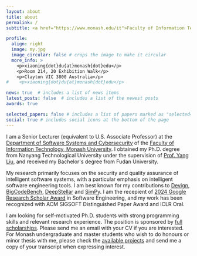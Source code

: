 ```yaml
---
layout: about
title: about
permalink: /
subtitle: <a href="https://www.monash.edu/it">Faculty of Information Technology, Monash University, Australia</a>

profile:
  align: right
  image: my.jpg
  image_circular: false # crops the image to make it circular
  more_info: > 
    <p>xiaoning{dot}du{at}monash{dot}edu</p>
    <p>Room 214, 20 Exhibition Walk</p>
    <p>Clayton VIC 3800 Australia</p>
#    <p>xiaoning{dot}du{at}monash{dot}edu</p>

news: true  # includes a list of news items
latest_posts: false  # includes a list of the newest posts
awards: true

selected_papers: false # includes a list of papers marked as "selected={true}"
social: true # includes social icons at the bottom of the page
---
```


I am a Senior Lecturer (equivalent to U.S. Associate Professor) at the [Department of Software Systems and Cybersecurity](https://www.monash.edu/it/ssc) of the [Faculty of Information Technology, Monash University](https://www.monash.edu/it).
I obtained my Ph.D. degree from Nanyang Technological University under the supervision of [Prof. Yang Liu](https://personal.ntu.edu.sg/yangliu/), and received my Bachelor's degree from Fudan University.


My research primarily focuses on the security and quality assurance of intelligent software systems, with a particular emphasis on intelligent software engineering tools. 
I am best known for my contributions to [Devign](https://proceedings.neurips.cc/paper_files/paper/2019/file/49265d2447bc3bbfe9e76306ce40a31f-Paper.pdf), [BigCodeBench](https://bigcode-bench.github.io/), [DeepStellar](https://dl.acm.org/doi/abs/10.1145/3338906.3338954) and [SimPy](https://dl.acm.org/doi/10.1145/3650212.3680347). 
I am the recepient of [2024 Google Research Scholar Award](https://research.google/programs-and-events/research-scholar-program/recipients/) in Software Engineering, and my work has been recognized with ACM SIGSOFT Distinguished Paper Award and ICLR Oral.


I am looking for self-motivated Ph.D. students with strong programming skills and relevant research experience. The position is sponsored by [full scholarships](https://www.monash.edu/it/research/graduate-research/scholarships-and-support/scholarships-and-applications). Please send me an email with your CV if you are interested. For Monash undergraduate and master students who wish to do honours or minor thesis with me, please check the [available projects](https://supervisorconnect.it.monash.edu/supervisors/xiaoning-du) and send me a copy of your transcript when expressing interest.

<!---
Write your biography here. Tell the world about yourself. Link to your favorite [subreddit](http://reddit.com). You can put a picture in, too. The code is already in, just name your picture `prof_pic.jpg` and put it in the `img/` folder.

Put your address / P.O. box / other info right below your picture. You can also disable any of these elements by editing `profile` property of the YAML header of your `_pages/about.md`. Edit `_bibliography/papers.bib` and Jekyll will render your [publications page](/al-folio/publications/) automatically.

Link to your social media connections, too. This theme is set up to use [Font Awesome icons](https://fontawesome.com/) and [Academicons](https://jpswalsh.github.io/academicons/), like the ones below. Add your Facebook, Twitter, LinkedIn, Google Scholar, or just disable all of them.
--->
